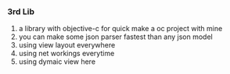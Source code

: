 

### 3rd Lib

1. a library with objective-c for quick make a oc project with mine
2. you can make some json parser fastest than any json model
3. using view layout everywhere
4. using net workings everytime
5. using dymaic view here


